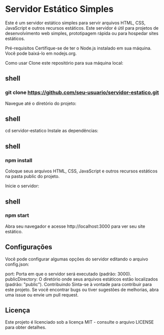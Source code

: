 # Servidor Estático Simples

Este é um servidor estático simples para servir arquivos HTML, CSS, JavaScript e outros recursos estáticos. Este servidor é útil para projetos de desenvolvimento web simples, prototipagem rápida ou para hospedar sites estáticos.

Pré-requisitos
Certifique-se de ter o Node.js instalado em sua máquina. Você pode baixá-lo em nodejs.org.

Como usar
Clone este repositório para sua máquina local:

## shell
### git clone https://github.com/seu-usuario/servidor-estatico.git
Navegue até o diretório do projeto:

## shell
cd servidor-estatico
Instale as dependências:

## shell
### npm install
Coloque seus arquivos HTML, CSS, JavaScript e outros recursos estáticos na pasta public do projeto.

Inicie o servidor:

## shell
### npm start
Abra seu navegador e acesse http://localhost:3000 para ver seu site estático.

## Configurações
Você pode configurar algumas opções do servidor editando o arquivo config.json:

port: Porta em que o servidor será executado (padrão: 3000).
publicDirectory: O diretório onde seus arquivos estáticos estão localizados (padrão: "public").
Contribuindo
Sinta-se à vontade para contribuir para este projeto. Se você encontrar bugs ou tiver sugestões de melhorias, abra uma issue ou envie um pull request.

## Licença
Este projeto é licenciado sob a licença MIT - consulte o arquivo LICENSE para obter detalhes.

